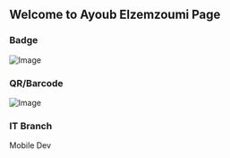## Welcome to Ayoub Elzemzoumi Page


### Badge
![Image](badges/ayoubelzemzoumi.png)

### QR/Barcode
![Image](qr/qr_ayoubelzemzoumi.png)
### IT Branch
Mobile Dev
